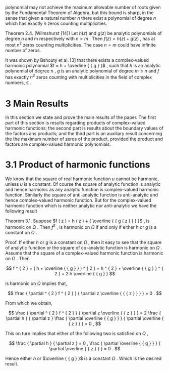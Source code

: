 polynomial may not achieve the maximum allowable number of roots given by the Fundamental Theorem of Algebra, but this bound is sharp, in the sense that given a natural number $n$ there exist a polynomial of degree $n$ which has exactly $n$ zeros counting multiplicities.

Theorem 2.4. (Wilmshurst [14]) Let $h ( z )$ and $g ( z )$ be analytic polynomials of degree $n$ and m respectively with $n > m$ . Then $f ( z ) = h ( z ) + g ( z )$ , has at most $n ^ { 2 }$ zeros counting multiplicities. The case $n = m$ could have infinite number of zeros.

It was shown by Bshouty et al. [3] that there exists a complex-valued harmonic polynomial $f = h + \overline { { g } }$ , such that $h$ is an analytic polynomial of degree $n$ , $g$ is an analytic polynomial of degree $m \leq n$ and $f$ has exactly $n ^ { 2 }$ zeros counting with multiplicities in the field of complex numbers, $\mathbb { C }$ .

# 3 Main Results

In this section we state and prove the main results of the paper. The first part of this section is results regarding products of complex-valued harmonic functions; the second part is results about the boundary values of the factors ans products; and the third part is an auxiliary result concerning the the maximum number of zeros of the product, provided the product and factors are complex-valued harmonic polynomials.

# 3.1 Product of harmonic functions

We know that the square of real harmonic function $u$ cannot be harmonic, unless $u$ is a constant. Of course the square of analytic function is analytic and hence harmonic as any analytic function is complex-valued harmonic function. Similarly the square of anti-analytic function is anti-analytic and hence complex-valued harmonic function. But for the complex-valued harmonic function which is neither analytic nor anti-analytic we have the following result

Theorem 3.1. Suppose $f ( z ) = h ( z ) + { \overline { { g ( z ) } } }$ , is harmonic on $\Omega$ . Then $f ^ { 2 }$ , is harmonic on $\Omega$ if and only if either h or $g$ is a constant on $\Omega$ .

Proof. If either $h$ or $g$ is a constant on $\Omega$ , then it easy to see that the square of analytic function or the square of co-analytic function is harmonic on $\Omega$ . Assume that the square of a complex-valued harmonic function is harmonic on $\Omega$ . Then

$$
f ^ { 2 } = ( h + \overline { { g } } ) ^ { 2 } = h ^ { 2 } + \overline { { g } } ^ { 2 } + 2 h \overline { { g } }
$$

is harmonic on $\Omega$ implies that,

$$
\frac { \partial ^ { 2 } f ^ { 2 } } { \partial z \overline { { { z } } } } = 0 .
$$

From which we obtain,

$$
\frac { \partial ^ { 2 } f ^ { 2 } } { \partial z \overline { { z } } } = 2 \frac { \partial h } { \partial z } \frac { \partial \overline { { g } } } { \partial \overline { { z } } } = 0 ,
$$

This on turn implies that either of the following two is satisfied on $\Omega$ ,

$$
\frac { \partial h } { \partial z } = 0 , \frac { \partial \overline { { g } } } { \partial \overline { { z } } } = 0 .
$$

Hence either $h$ or $\overline { { g } }$ is a constant $\Omega$ . Which is the desired result.